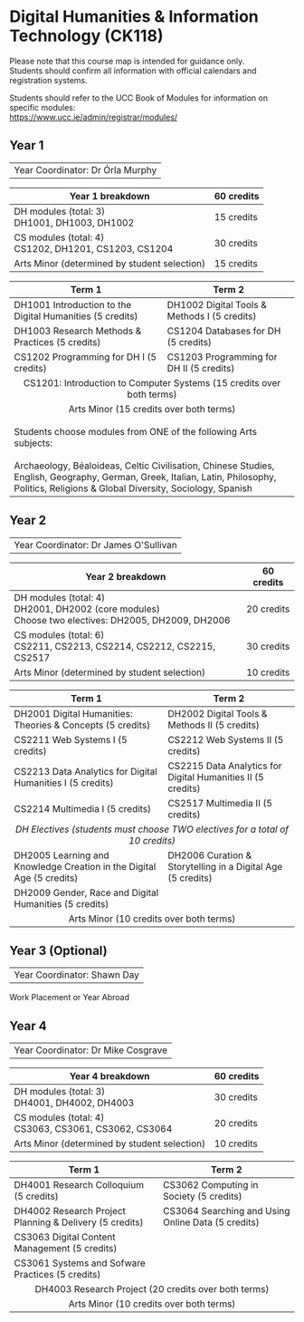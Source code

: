 # Digital Humanities & Information Technology (CK118)

Please note that this course map is intended for guidance only.  
Students should confirm all information with official calendars and registration systems.

Students should refer to the UCC Book of Modules for information on specific modules:  
https://www.ucc.ie/admin/registrar/modules/

## Year 1

<table><td>Year Coordinator: Dr Órla Murphy</td></table>

| Year 1 breakdown                                                     | 60 credits  |
| ---                                                                  | ---         |
| DH modules (total: 3) <br /> DH1001, DH1003, DH1002                  | 15 credits  |
| CS modules (total: 4) <br /> CS1202, DH1201, CS1203, CS1204          | 30 credits  |
| Arts Minor (determined by student selection)                         | 15 credits  |

<table>
	<thead>
		<tr>
			<th>Term 1</th>
			<th>Term 2</th>
		</tr>
	</thead>
	<tbody>
		<tr>
			<td>DH1001 Introduction to the Digital Humanities (5 credits)</td>
			<td>DH1002 Digital Tools &amp; Methods I (5 credits)</td>
		</tr>
		<tr>
			<td>DH1003 Research Methods &amp; Practices (5 credits)</td>
			<td>CS1204 Databases for DH (5 credits)</td>
		</tr>
		<tr>
			<td>CS1202 Programming for DH I (5 credits)&nbsp;</td>
			<td>CS1203 Programming for DH II (5 credits)&nbsp;</td>
		</tr>
		<tr>
			<td align='center' colspan="2">CS1201: Introduction to Computer Systems (15 credits over both terms)</td>
		</tr>
		<tr>
			<td colspan="2">
				<div align='center'> Arts Minor (15 credits over both terms) </div> <br />
				Students choose modules from ONE of the following Arts subjects: <br /><br />
				Archaeology, Béaloideas, Celtic Civilisation, Chinese Studies, English, Geography, German, Greek, Italian, Latin, 					Philosophy, Politics, Religions &amp; Global Diversity, Sociology, Spanish
			</td>
		</tr>
	</tbody>
</table>

## Year 2

<table><td>Year Coordinator: Dr James O'Sullivan</td></table>

| Year 2 breakdown                                                                                                  | 60 credits  |
| ---                                                                                                               | ---         |
| DH modules (total: 4) <br /> DH2001, DH2002 (core modules) <br /> Choose two electives: DH2005, DH2009, DH2006    | 20 credits  |
| CS modules (total: 6) <br /> CS2211, CS2213, CS2214, CS2212, CS2215, CS2517                                       | 30 credits  |
| Arts Minor (determined by student selection)                                                                      | 10 credits  |

<table>
	<thead>
		<tr>
			<th>Term 1</th>
			<th>Term 2</th>
		</tr>
	</thead>
	<tbody>
		<tr>
			<td>DH2001 Digital Humanities: Theories & Concepts (5 credits)</td>
			<td>DH2002 Digital Tools & Methods II (5 credits)</td>
		</tr>
		<tr>
			<td>CS2211 Web Systems I (5 credits)</td>
			<td>CS2212 Web Systems II (5 credits)</td>
		</tr>
		<tr>
			<td>CS2213 Data Analytics for Digital Humanities I (5 credits)</td>
			<td>CS2215 Data Analytics for Digital Humanities II (5 credits)</td>
		</tr>
		<tr>
			<td>CS2214 Multimedia I (5 credits)</td>
			<td>CS2517 Multimedia II (5 credits)</td>
		</tr>
		<tr>
    			<td align='center' colspan="2"><em>DH Electives (students must choose TWO electives for a total of 10 credits)</em></td>
 		</tr>
		<tr>
			<td>DH2005 Learning and Knowledge Creation in the Digital Age (5 credits)</td>
			<td>DH2006 Curation & Storytelling in a Digital Age (5 credits)</td>
		</tr>
		<tr>
			<td>DH2009 Gender, Race and Digital Humanities (5 credits)</td>
			<td></td>
		</tr>
		<tr>
    			<td align='center' colspan="2">Arts Minor (10 credits over both terms)</td>
 		</tr>
	</tbody>
</table>

## Year 3 (Optional)

<table><td>Year Coordinator: Shawn Day</td></table>

Work Placement or Year Abroad

## Year 4

<table><td>Year Coordinator: Dr Mike Cosgrave</td></table>

| Year 4 breakdown                                             | 60 credits  |
| ---                                                          | ---         |
| DH modules (total: 3) <br /> DH4001, DH4002, DH4003          | 30 credits  |
| CS modules (total: 4) <br /> CS3063, CS3061, CS3062, CS3064  | 20 credits  |
| Arts Minor (determined by student selection)                 | 10 credits  |

<table>
	<thead>
		<tr>
			<th>Term 1</th>
			<th>Term 2</th>
		</tr>
	</thead>
	<tbody>
		<tr>
			<td>DH4001 Research Colloquium (5 credits)</td>
			<td>CS3062 Computing in Society (5 credits)</td>
		</tr>
		<tr>
			<td>DH4002 Research Project Planning & Delivery (5 credits)</td>
			<td>CS3064 Searching and Using Online Data (5 credits)</td>
		</tr>
		<tr>
			<td>CS3063 Digital Content Management (5 credits)</td>
			<td></td>
		</tr>
		<tr>
			<td>CS3061 Systems and Sofware Practices (5 credits)</td>
			<td></td>
		</tr>
		<tr>
    			<td align='center' colspan="2">DH4003 Research Project (20 credits over both terms)</td>
 		</tr>
		<tr>
    			<td align='center' colspan="2">Arts Minor (10 credits over both terms)</td>
 		</tr>
	</tbody>
</table>

